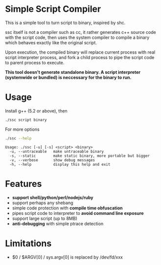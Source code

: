 # Simple Script Compiler

This is a simple tool to turn script to binary, inspired by shc.

ssc itself is not a compiler such as cc, it rather generates c++ source code with the script code, then uses the system compiler to compile a binary which behaves exactly like the original script.

Upon execution, the compiled binary will replace current process with real script interpreter process, and fork a child process to pipe the script code to parent process to execute.

**This tool doesn't generate standalone binary. A script interpreter (systemwide or bundled) is neccessary for the binary to run.**

# Usage

Install g++ (5.2 or above), then

```bash
./ssc script binary
```

For more options

```bash
./ssc --help
```

```
Usage: ./ssc [-u] [-s] <script> <binary>
  -u, --untraceable   make untraceable binary
  -s, --static        make static binary, more portable but bigger
  -v, --verbose       show debug messages
  -h, --help          display this help and exit
```

# Features

* **support shell/python/perl/nodejs/ruby**
* support perhaps any shebang
* simple code protection with **compile time obfuscation**
* pipes script code to interpreter to **avoid command line exposure**
* support large script (up to 8MB)
* **anti-debugging** with simple ptrace detection

# Limitations

* \$0 / $ARGV[0] / sys.argv[0] is replaced by /dev/fd/xxx
